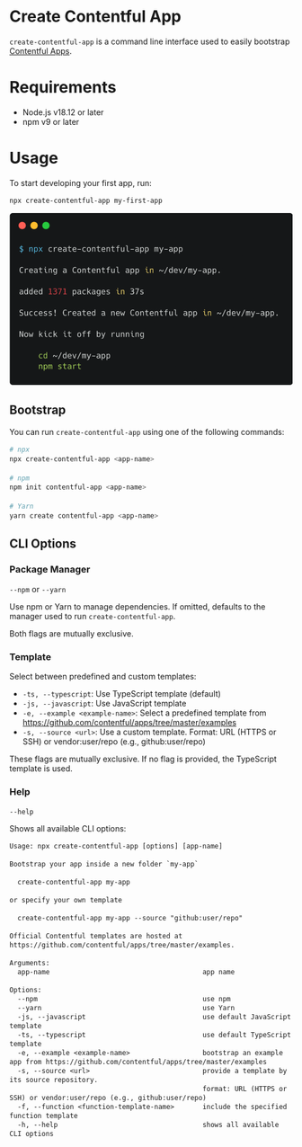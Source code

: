 <!-- Don't forget to also update the corresponding README.md of the @contentful/create-contentful-app package -->

# Create Contentful App

`create-contentful-app` is a command line interface used to easily bootstrap [Contentful Apps](https://www.contentful.com/developers/docs/extensibility/app-framework/).

# Requirements

- Node.js v18.12 or later
- npm v9 or later

# Usage

To start developing your first app, run:

```bash
npx create-contentful-app my-first-app
```

![Screenshot of `npx create-contentful-app my-app`](https://raw.githubusercontent.com/contentful/create-contentful-app/master/packages/create-contentful-app/docs/screenshot.png)

## Bootstrap

You can run `create-contentful-app` using one of the following commands:

```bash
# npx
npx create-contentful-app <app-name>

# npm
npm init contentful-app <app-name>

# Yarn
yarn create contentful-app <app-name>
```

## CLI Options

### Package Manager

`--npm` or `--yarn`

Use npm or Yarn to manage dependencies. If omitted, defaults to the manager used to run `create-contentful-app`.

Both flags are mutually exclusive.

### Template

Select between predefined and custom templates:

- `-ts, --typescript`: Use TypeScript template (default)
- `-js, --javascript`: Use JavaScript template
- `-e, --example <example-name>`: Select a predefined template from https://github.com/contentful/apps/tree/master/examples
- `-s, --source <url>`: Use a custom template. Format: URL (HTTPS or SSH) or vendor:user/repo (e.g., github:user/repo)

These flags are mutually exclusive. If no flag is provided, the TypeScript template is used.

### Help

`--help`

Shows all available CLI options:

```
Usage: npx create-contentful-app [options] [app-name]

Bootstrap your app inside a new folder `my-app`

  create-contentful-app my-app

or specify your own template

  create-contentful-app my-app --source "github:user/repo"

Official Contentful templates are hosted at https://github.com/contentful/apps/tree/master/examples.

Arguments:
  app-name                                      app name

Options:
  --npm                                         use npm
  --yarn                                        use Yarn
  -js, --javascript                             use default JavaScript template
  -ts, --typescript                             use default TypeScript template
  -e, --example <example-name>                  bootstrap an example app from https://github.com/contentful/apps/tree/master/examples
  -s, --source <url>                            provide a template by its source repository.
                                                format: URL (HTTPS or SSH) or vendor:user/repo (e.g., github:user/repo)
  -f, --function <function-template-name>       include the specified function template
  -h, --help                                    shows all available CLI options
```
